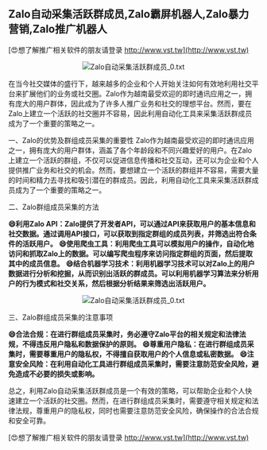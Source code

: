## **Zalo自动采集活跃群成员,Zalo霸屏机器人,Zalo暴力营销,Zalo推广机器人**

[😍想了解推广相关软件的朋友请登录 http://www.vst.tw](http://www.vst.tw)

 <center><img src="https://vst.tw/MP4/tuiguang/png/1.png" alt="Zalo自动采集活跃群成员_0.txt"></center>

在当今社交媒体的盛行下，越来越多的企业和个人开始关注如何有效地利用社交平台来扩展他们的业务或社交圈。Zalo作为越南最受欢迎的即时通讯应用之一，拥有庞大的用户群体，因此成为了许多人推广业务和社交的理想平台。然而，要在Zalo上建立一个活跃的社交圈并不容易，因此利用自动化工具来采集活跃群成员成为了一个重要的策略之一。

一、Zalo的优势及群组成员采集的重要性
Zalo作为越南最受欢迎的即时通讯应用之一，拥有庞大的用户群体，涵盖了各个年龄段和不同兴趣爱好的用户。在Zalo上建立一个活跃的群组，不仅可以促进信息传播和社交互动，还可以为企业和个人提供推广业务和社交的机会。然而，要想建立一个活跃的群组并不容易，需要大量的时间和精力去寻找和吸引潜在的群成员。因此，利用自动化工具来采集活跃群成员成为了一个重要的策略之一。

二、Zalo群组成员采集的方法

**😄利用Zalo API：Zalo提供了开发者API，可以通过API来获取用户的基本信息和社交数据。通过调用API接口，可以获取到指定群组的成员列表，并筛选出符合条件的活跃用户。**
**😄使用爬虫工具：利用爬虫工具可以模拟用户的操作，自动化地访问和抓取Zalo上的数据。可以编写爬虫程序来访问指定群组的页面，然后提取其中的成员信息。**
**😄结合机器学习技术：利用机器学习技术可以对Zalo上的用户数据进行分析和挖掘，从而识别出活跃的群成员。可以利用机器学习算法来分析用户的行为模式和社交关系，然后根据分析结果来筛选出活跃用户。**

 <center><img src="https://vst.tw/MP4/tuiguang/png/7.png" alt="Zalo自动采集活跃群成员_0.txt"></center>

三、Zalo群组成员采集的注意事项

**😄合法合规：在进行群组成员采集时，务必遵守Zalo平台的相关规定和法律法规，不得违反用户隐私和数据保护的原则。**
**😄尊重用户隐私：在进行群组成员采集时，需要尊重用户的隐私权，不得擅自获取用户的个人信息或私密数据。**
**😄注意安全风险：在利用自动化工具进行群组成员采集时，需要注意防范安全风险，避免造成不必要的损失或影响。**

总之，利用Zalo自动采集活跃群成员是一个有效的策略，可以帮助企业和个人快速建立一个活跃的社交圈。然而，在进行群组成员采集时，需要遵守相关规定和法律法规，尊重用户的隐私权，同时也需要注意防范安全风险，确保操作的合法合规和安全可靠。

[😍想了解推广相关软件的朋友请登录 http://www.vst.tw](http://www.vst.tw)



